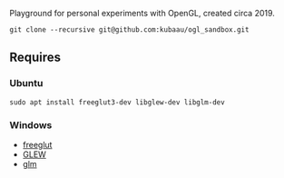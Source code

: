 Playground for personal experiments with OpenGL, created circa 2019.

`git clone --recursive git@github.com:kubaau/ogl_sandbox.git`

## Requires

### Ubuntu

`sudo apt install freeglut3-dev libglew-dev libglm-dev`

### Windows

- [freeglut](https://freeglut.sourceforge.net/index.php#download)
- [GLEW](https://glew.sourceforge.net/)
- [glm](https://github.com/g-truc/glm)
